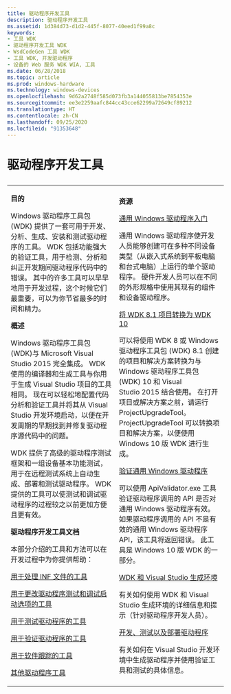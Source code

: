 ```yaml
---
title: 驱动程序开发工具
description: 驱动程序开发工具
ms.assetid: 1d384d73-d1d2-445f-8077-40eed1f99a8c
keywords:
- 工具 WDK
- 驱动程序开发工具 WDK
- WsdCodeGen 工具 WDK
- 工具 WDK, 开发驱动程序
- 设备的 Web 服务 WDK WIA, 工具
ms.date: 06/28/2018
ms.topic: article
ms.prod: windows-hardware
ms.technology: windows-devices
ms.openlocfilehash: 9d62a2748f585d073fb3a144055813be7854353e
ms.sourcegitcommit: ee3e2259aafc844cc43cce62299a72649cf89212
ms.translationtype: HT
ms.contentlocale: zh-CN
ms.lasthandoff: 09/25/2020
ms.locfileid: "91353648"
---
```

# <a name="driver-development-tools"></a>驱动程序开发工具


## <span id="ddk_driver_development_tools_tools"></span><span id="DDK_DRIVER_DEVELOPMENT_TOOLS_TOOLS"></span>


<table>
<colgroup>
<col width="50%" />
<col width="50%" />
</colgroup>
<tbody>
<tr class="odd">
<td align="left"><p><strong>目的</strong></p>
<p>Windows 驱动程序工具包 (WDK) 提供了一套可用于开发、分析、生成、安装和测试驱动程序的工具。 WDK 包括功能强大的验证工具，用于检测、分析和纠正开发期间驱动程序代码中的错误。 其中的许多工具可以早早地用于开发过程，这个时候它们最重要，可以为你节省最多的时间和精力。</p>
<p><strong>概述</strong></p>
<p>Windows 驱动程序工具包 (WDK)与 Microsoft Visual Studio 2015 完全集成。 WDK 使用的编译器和生成工具与你用于生成 Visual Studio 项目的工具相同。 现在可以轻松地配置代码分析和验证工具并将其从 Visual Studio 开发环境启动，以便在开发周期的早期找到并修复驱动程序源代码中的问题。</p>
<p>WDK 提供了高级的驱动程序测试框架和一组设备基本功能测试，用于在远程测试系统上自动生成、部署和测试驱动程序。 WDK 提供的工具可以使测试和调试驱动程序的过程较之以前更加方便且更有效。</p>
<p><strong>驱动程序开发工具文档</strong></p>
<p>本部分介绍的工具和方法可以在开发过程中为你提供帮助：</p>
<p><a href="tools-for-inf-files.md" data-raw-source="[Tools for INF Files](tools-for-inf-files.md)">用于处理 INF 文件的工具</a></p>
<p><a href="boot-options-for-driver-testing-and-debugging.md" data-raw-source="[Tools for Changing Boot Options for Driver Testing and Debugging](boot-options-for-driver-testing-and-debugging.md)">用于更改驱动程序测试和调试启动选项的工具</a></p>
<p><a href="tools-for-testing-drivers.md" data-raw-source="[Tools for Testing Drivers](tools-for-testing-drivers.md)">用于测试驱动程序的工具</a></p>
<p><a href="tools-for-verifying-drivers.md" data-raw-source="[Tools for Verifying Drivers](tools-for-verifying-drivers.md)">用于验证驱动程序的工具</a></p>
<p><a href="tools-for-software-tracing.md" data-raw-source="[Tools for Software Tracing](tools-for-software-tracing.md)">用于软件跟踪的工具</a></p>
<p><a href="additional-driver-tools.md" data-raw-source="[Additional Driver Tools](additional-driver-tools.md)">其他驱动程序工具</a></p>
<td align="left"><p><strong>资源</strong></p>
<p><a href="/windows-hardware/drivers" data-raw-source="[Getting Started with Universal Windows Drivers](/windows-hardware/drivers)">通用 Windows 驱动程序入门</a></p>
<p>通用 Windows 驱动程序使开发人员能够创建可在多种不同设备类型（从嵌入式系统到平板电脑和台式电脑）上运行的单个驱动程序。 硬件开发人员可以在不同的外形规格中使用其现有的组件和设备驱动程序。</p>
<p><a href="/windows-hardware/drivers" data-raw-source="[Converting WDK 8.1 Projects to WDK 10](/windows-hardware/drivers)">将 WDK 8.1 项目转换为 WDK 10</a></p>
<p>可以将使用 WDK 8 或 Windows 驱动程序工具包 (WDK) 8.1 创建的项目和解决方案转换为与 Windows 驱动程序工具包 (WDK) 10 和 Visual Studio 2015 结合使用。 在打开项目或解决方案之前，请运行 ProjectUpgradeTool。 ProjectUpgradeTool 可以转换项目和解决方案，以便使用 Windows 10 版 WDK 进行生成。</p>
<p></p>
<p><a href="/windows-hardware/drivers" data-raw-source="[Validating Universal Windows drivers](/windows-hardware/drivers)">验证通用 Windows 驱动程序</a></p>
<p>可以使用 ApiValidator.exe 工具验证驱动程序调用的 API 是否对通用 Windows 驱动程序有效。 如果驱动程序调用的 API 不是有效的通用 Windows 驱动程序 API，该工具将返回错误。 此工具是 Windows 10 版 WDK 的一部分。</p>
<a href="wdk-and-visual-studio-build-environment.md" data-raw-source="[WDK and Visual Studio build environment](wdk-and-visual-studio-build-environment.md)">WDK 和 Visual Studio 生成环境</a>
<p>有关如何使用 WDK 和 Visual Studio 生成环境的详细信息和提示（针对驱动程序开发人员）。</p>
<a href="/windows-hardware/drivers" data-raw-source="[Developing, Testing, and Deploying Drivers](/windows-hardware/drivers)">开发、测试以及部署驱动程序</a>
<p>有关如何在 Visual Studio 开发环境中生成驱动程序并使用验证工具和测试的具体信息。</p></td>
</tr>
</tbody>
</table>

 

